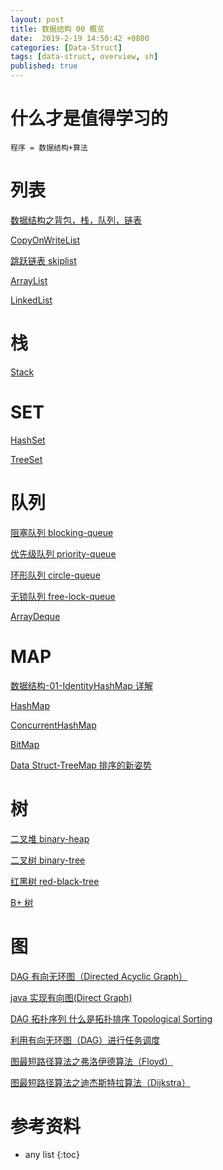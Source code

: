 ```yaml
---
layout: post
title: 数据结构 00 概览
date:  2019-2-19 14:50:42 +0800
categories: [Data-Struct]
tags: [data-struct, overview, sh]
published: true
---
```



# 什么才是值得学习的

```
程序 = 数据结构+算法
```

# 列表

[数据结构之背包，栈，队列，链表](https://houbb.github.io/2020/01/23/data-struct-learn-02-base-type)

[CopyOnWriteList](https://houbb.github.io/2019/01/18/jcip-07-copyonwritelist)

[跳跃链表 skiplist](https://houbb.github.io/2019/02/13/datastruct-skiplist)

[ArrayList](https://houbb.github.io/2019/02/19/data-struct-02-arraylist-source-code)

[LinkedList](https://houbb.github.io/2019/02/19/data-struct-03-linkedlist-source-code)

# 栈

[Stack]()

# SET

[HashSet]()

[TreeSet]()

# 队列

[阻塞队列 blocking-queue](https://houbb.github.io/2019/01/18/jcip-09-blocking-queue)

[优先级队列 priority-queue](https://houbb.github.io/2019/01/18/jcip-10-priority-queue)

[环形队列 circle-queue](https://houbb.github.io/2019/01/18/jcip-12-circle-queue)

[无锁队列 free-lock-queue](https://houbb.github.io/2019/01/18/jcip-13-free-lock-queue)

[ArrayDeque](https://houbb.github.io/2019/01/18/jcip-15-deque-ArrayDeque)

# MAP

[数据结构-01-IdentityHashMap 详解](https://houbb.github.io/2019/02/19/data-struct-01-identify-hash-map)

[HashMap](https://houbb.github.io/2018/09/12/java-hashmap)

[ConcurrentHashMap](https://houbb.github.io/2018/09/12/java-concurrent-hashmap)

[BitMap](https://houbb.github.io/2018/12/25/bitmap)

[Data Struct-TreeMap 排序的新姿势](https://houbb.github.io/2019/03/28/data-struct-treemap)

# 树

[二叉堆 binary-heap](https://houbb.github.io/2019/01/18/jcip-11-binary-heap)

[二叉树 binary-tree](https://houbb.github.io/2018/11/07/data-struct-binary-tree)

[红黑树 red-black-tree](https://houbb.github.io/2018/09/12/data-struct-red-black-tree)

[B+ 树](https://houbb.github.io/2018/09/12/b-tree)

# 图

[DAG 有向无环图（Directed Acyclic Graph）](https://houbb.github.io/2020/01/23/data-struct-learn-03-dag)

[java 实现有向图(Direct Graph)](https://houbb.github.io/2020/01/23/data-struct-learn-03-direct-graph)

[DAG 拓扑序列 什么是拓扑排序 Topological Sorting](https://houbb.github.io/2020/01/23/data-struct-learn-03-dag-topological-sorting)

[利用有向无环图（DAG）进行任务调度](https://houbb.github.io/2020/01/23/data-struct-learn-03-dag-schedule)

[图最短路径算法之弗洛伊德算法（Floyd）](https://houbb.github.io/2020/01/23/data-struct-learn-03-graph-floyd)

[图最短路径算法之迪杰斯特拉算法（Dijkstra）](https://houbb.github.io/2020/01/23/data-struct-learn-03-graph-dijkstra)

# 参考资料 


* any list
{:toc}